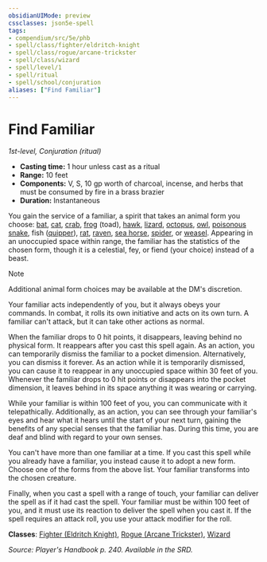 ```yaml
---
obsidianUIMode: preview
cssclasses: json5e-spell
tags:
- compendium/src/5e/phb
- spell/class/fighter/eldritch-knight
- spell/class/rogue/arcane-trickster
- spell/class/wizard
- spell/level/1
- spell/ritual
- spell/school/conjuration
aliases: ["Find Familiar"]
---
```

# Find Familiar
*1st-level, Conjuration (ritual)*  

- **Casting time:** 1 hour unless cast as a ritual
- **Range:** 10 feet
- **Components:** V, S, 10 gp worth of charcoal, incense, and herbs that must be consumed by fire in a brass brazier
- **Duration:** Instantaneous

You gain the service of a familiar, a spirit that takes an animal form you choose: [bat](5E2014官方资源/bestiary/beast/bat.md), [cat](5E2014官方资源/bestiary/beast/cat.md), [crab](5E2014官方资源/bestiary/beast/crab.md), [frog](5E2014官方资源/bestiary/beast/frog.md) (toad), [hawk](5E2014官方资源/bestiary/beast/hawk.md), [lizard](5E2014官方资源/bestiary/beast/lizard.md), [octopus](5E2014官方资源/bestiary/beast/octopus.md), [owl](5E2014官方资源/bestiary/beast/owl.md), [poisonous snake](5E2014官方资源/bestiary/beast/poisonous-snake.md), fish ([quipper](5E2014官方资源/bestiary/beast/quipper.md)), [rat](5E2014官方资源/bestiary/beast/rat.md), [raven](5E2014官方资源/bestiary/beast/raven.md), [sea horse](5E2014官方资源/bestiary/beast/sea-horse.md), [spider](5E2014官方资源/bestiary/beast/spider.md), or [weasel](5E2014官方资源/bestiary/beast/weasel.md). Appearing in an unoccupied space within range, the familiar has the statistics of the chosen form, though it is a celestial, fey, or fiend (your choice) instead of a beast.

> [!note]
> Additional animal form choices may be available at the DM's discretion.

Your familiar acts independently of you, but it always obeys your commands. In combat, it rolls its own initiative and acts on its own turn. A familiar can't attack, but it can take other actions as normal.

When the familiar drops to 0 hit points, it disappears, leaving behind no physical form. It reappears after you cast this spell again. As an action, you can temporarily dismiss the familiar to a pocket dimension. Alternatively, you can dismiss it forever. As an action while it is temporarily dismissed, you can cause it to reappear in any unoccupied space within 30 feet of you. Whenever the familiar drops to 0 hit points or disappears into the pocket dimension, it leaves behind in its space anything it was wearing or carrying.

While your familiar is within 100 feet of you, you can communicate with it telepathically. Additionally, as an action, you can see through your familiar's eyes and hear what it hears until the start of your next turn, gaining the benefits of any special senses that the familiar has. During this time, you are deaf and blind with regard to your own senses.

You can't have more than one familiar at a time. If you cast this spell while you already have a familiar, you instead cause it to adopt a new form. Choose one of the forms from the above list. Your familiar transforms into the chosen creature.

Finally, when you cast a spell with a range of touch, your familiar can deliver the spell as if it had cast the spell. Your familiar must be within 100 feet of you, and it must use its reaction to deliver the spell when you cast it. If the spell requires an attack roll, you use your attack modifier for the roll.

**Classes**: [Fighter (Eldritch Knight)](5E2014官方资源/classes/fighter-eldritch-knight.md), [Rogue (Arcane Trickster)](5E2014官方资源/classes/rogue-arcane-trickster.md), [Wizard](5E2014官方资源/classes/wizard.md)

*Source: Player's Handbook p. 240. Available in the SRD.*